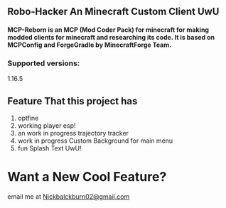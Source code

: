 ## Robo-Hacker An Minecraft Custom Client UwU

#### MCP-Reborn is an MCP (Mod Coder Pack) for minecraft for making modded clients for minecraft and researching its code. It is based on MCPConfig and ForgeGradle by MinecraftForge Team.


### Supported versions:
1.16.5

## Feature That this project has
1. optfine
2. working player esp!
3. an work in progress trajectory tracker
4. work in progress Custom Background for main menu
5. fun Splash Text UwU!

# Want a New Cool Feature?
email me at Nickbalckburn02@gmail.com
